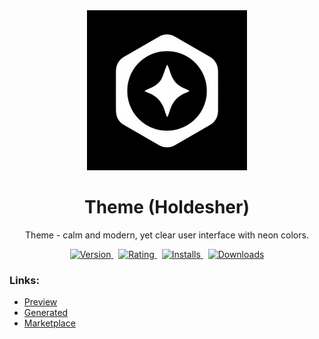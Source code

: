 <div align="center">
    <img
        src="https://github.com/Holdesher/.github/blob/main/assets/img/preview.png"
        width="256"
        alt="logo"
    >
    <h1>Theme (Holdesher)</h1>
    <p>
        Theme - calm and modern, yet clear user interface with neon colors.
    </p>
</div>

<div align="center">
    <a href="https://marketplace.visualstudio.com/items?itemName=kah3vich.holdesher">
        <img src="https://vsmarketplacebadges.dev/version-short/kah3vich.holdesher.png?style=for-the-badge&colorA=000000&colorB=FFFFFF&label=VERSION" alt="Version">
    </a>&nbsp;
    <a href="https://marketplace.visualstudio.com/items?itemName=kah3vich.holdesher">
        <img src="https://vsmarketplacebadges.dev/rating-short/kah3vich.holdesher.png?style=for-the-badge&colorA=000000&colorB=FFFFFF&label=Rating" alt="Rating">
    </a>&nbsp;
    <a href="https://marketplace.visualstudio.com/items?itemName=kah3vich.holdesher">
        <img src="https://vsmarketplacebadges.dev/installs-short/kah3vich.holdesher.png?style=for-the-badge&colorA=000000&colorB=FFFFFF&label=Installs" alt="Installs">
    </a>&nbsp;
    <a href="https://marketplace.visualstudio.com/items?itemName=kah3vich.holdesher">
        <img src="https://vsmarketplacebadges.dev/downloads-short/kah3vich.holdesher.png?style=for-the-badge&colorA=000000&colorB=FFFFFF&label=Downloads" alt="Downloads">
    </a>
</div>

### Links:

- [Preview](https://themes.vscode.one/theme/kah3vich/W6YpwH4d)
- [Generated](https://themes.vscode.one)
- [Marketplace](https://marketplace.visualstudio.com/items?itemName=kah3vich.holdesher)
